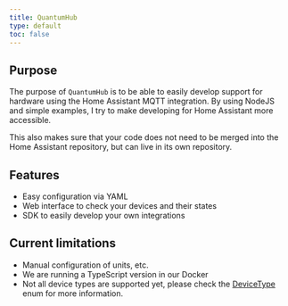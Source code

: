 ```yaml
---
title: QuantumHub
type: default
toc: false
---
```


## Purpose

The purpose of `QuantumHub` is to be able to easily develop support for hardware using the Home Assistant MQTT integration. By using NodeJS and simple examples, I try to make developing for Home Assistant more accessible.

This also makes sure that your code does not need to be merged into the Home Assistant repository, but can live in its own repository.

## Features

- Easy configuration via YAML
- Web interface to check your devices and their states
- SDK to easily develop your own integrations

## Current limitations

- Manual configuration of units, etc.
- We are running a TypeScript version in our Docker
- Not all device types are supported yet, please check the [DeviceType](https://github.com/sorted-bits/quantumhub-sdk/blob/main/src/enums/device-type.ts) enum for more information.

